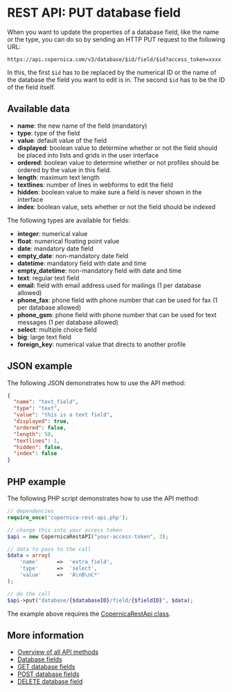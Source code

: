 # REST API: PUT database field

When you want to update the properties of a database field, like the 
name or the type, you can do so by sending an HTTP PUT request to the 
following URL:

`https://api.copernica.com/v3/database/$id/field/$id?access_token=xxxx`

In this, the first `$id` has to be replaced by the numerical ID or the 
name of the database the field you want to edit is in. The second `$id` 
has to be the ID of the field itself.

## Available data

- **name**: the new name of the field (mandatory)
- **type**: type of the field
- **value**: default value of the field
- **displayed**: boolean value to determine whether or not the field should be placed into lists and grids in the user interface
- **ordered**: boolean value to determine whether or not profiles should be ordered by the value in this field.
- **length**: maximum text length
- **textlines**: number of lines in webforms to edit the field
- **hidden**: boolean value to make sure a field is never shown in the interface
- **index**: boolean value, sets whether or not the field should be indexed

The following types are available for fields:

- **integer**: numerical value
- **float**: numerical floating point value
- **date**: mandatory date field
- **empty_date**: non-mandatory date field
- **datetime**: mandatory field with date and time
- **empty_datetime**: non-mandatory field with date and time
- **text**: regular text field
- **email**: field with email address used for mailings (1 per database allowed)
- **phone_fax**: phone field with phone number that can be used for fax (1 per database allowed)
- **phone_gsm**: phone field with phone number that can be used for text messages (1 per database allowed)
- **select**: multiple choice field
- **big**: large text field
- **foreign_key**: numerical value that directs to another profile

## JSON example

The following JSON demonstrates how to use the API method:

```json
{
  "name": "text_field",
  "type": "text",
  "value": "this is a text field",
  "displayed": true,
  "ordered": false,
  "length": 50,
  "textlines": 1,
  "hidden": false,
  "index": false
}
```

## PHP example

The following PHP script demonstrates how to use the API method:

```php
// dependencies
require_once('copernica-rest-api.php');

// change this into your access token
$api = new CopernicaRestAPI("your-access-token", 3);

// data to pass to the call
$data = array(
    'name'      =>  'extra_field',
    'type'      =>  'select',
    'value'     =>  'A\nB\nC*'
);

// do the call
$api->put("database/{$databaseID}/field/{$fieldID}", $data);
```

The example above requires the [CopernicaRestApi class](rest-php).

## More information

- [Overview of all API methods](./rest-api)
- [Database fields](../database-fields-and-collections)
- [GET database fields](rest-get-database-fields)
- [POST database fields](./rest-post-database-fields)
- [DELETE database field](./rest-delete-database-field)
